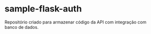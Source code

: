 # sample-flask-auth
Repositório criado para armazenar código da API com integração com banco de dados.

